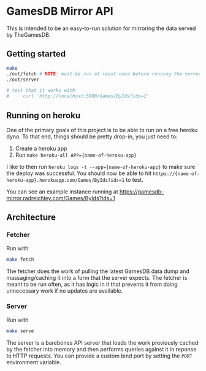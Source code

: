# GamesDB Mirror API

This is intended to be an easy-to-run solution for mirroring the data served by TheGamesDB.

## Getting started

```sh
make
./out/fetch # NOTE: must be run at least once before running the server
./out/server

# test that it works with
#     curl 'http://localhost:5000/Games/ByIds?ids=1'
```

## Running on heroku

One of the primary goals of this project is to be able to run on a free heroku dyno. To that end, things should be pretty drop-in, you just need to:

1. Create a heroku app
2. Run `make heroku-all APP={name-of-heroku-app}`

I like to then run `heroku logs -t --app={name-of-heroku-app}` to make sure the deploy was successful. You should now be able to hit `https://{name-of-heroku-app}.herokuapp.com/Games/ByIds?ids=1` to test.

You can see an example instance running at https://gamesdb-mirror.radreichley.com/Games/ByIds?ids=1

## Architecture

### Fetcher

Run with

```sh
make fetch
```

The fetcher does the work of pulling the latest GamesDB data dump and massaging/caching it into a form that the server expects. The fetcher is meant to be run often, as it has logic in it that prevents it from doing unnecessary work if no updates are available.

### Server

Run with

```sh
make serve
```

The server is a barebones API server that loads the work previously cached by the fetcher into memory and then performs queries against it in reponse to HTTP requests. You can provide a custom bind port by setting the `PORT` environment variable.
